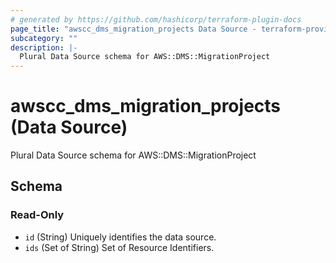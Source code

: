 ```yaml
---
# generated by https://github.com/hashicorp/terraform-plugin-docs
page_title: "awscc_dms_migration_projects Data Source - terraform-provider-awscc"
subcategory: ""
description: |-
  Plural Data Source schema for AWS::DMS::MigrationProject
---
```


# awscc_dms_migration_projects (Data Source)

Plural Data Source schema for AWS::DMS::MigrationProject



<!-- schema generated by tfplugindocs -->
## Schema

### Read-Only

- `id` (String) Uniquely identifies the data source.
- `ids` (Set of String) Set of Resource Identifiers.
